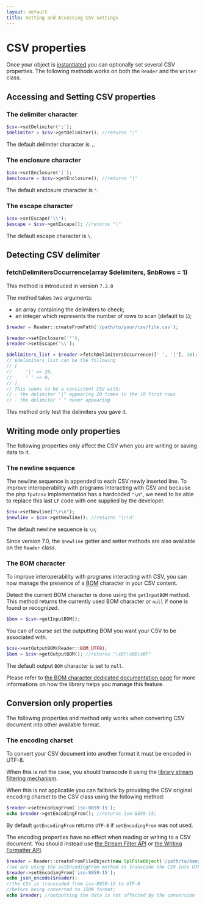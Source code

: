 ```yaml
---
layout: default
title: Setting and Accessing CSV settings
---
```


# CSV properties

Once your object is [instantiated](/instantiation/) you can optionally set several CSV properties. The following methods works on both the `Reader` and the `Writer` class.

## Accessing and Setting CSV properties

### The delimiter character

~~~php
$csv->setDelimiter(';');
$delimiter = $csv->getDelimiter(); //returns ";"
~~~
The default delimiter character is `,`.

### The enclosure character

~~~php
$csv->setEnclosure('|');
$enclosure = $csv->getEnclosure(); //returns "|"
~~~
The default enclosure character is `"`.

### The escape character

~~~php
$csv->setEscape('\\');
$escape = $csv->getEscape(); //returns "\"
~~~
The default escape character is `\`.

## Detecting CSV delimiter

### fetchDelimitersOccurrence(array $delimiters, $nbRows = 1)

<p class="message-notice">This method is introduced in version <code>7.2.0</code></p>

The method takes two arguments:

* an array containing the delimiters to check;
* an integer which represents the number of rows to scan (default to `1`);

~~~php
$reader = Reader::createFromPath('/path/to/your/csv/file.csv');

$reader->setEnclosure('"');
$reader->setEscape('\\');

$delimiters_list = $reader->fetchDelimitersOccurrence([' ', '|'], 10);
// $delimiters_list can be the following
// [
//     '|' => 20,
//     ' ' => 0,
// ]
// This seems to be a consistent CSV with:
// - the delimiter "|" appearing 20 times in the 10 first rows
// - the delimiter " " never appearing
~~~

<p class="message-notice">This method only test the delimiters you gave it.</p>

## Writing mode only properties

The following properties only affect the CSV when you are writing or saving data to it.

### The newline sequence

The newline sequence is appended to each CSV newly inserted line. To improve interoperability with programs interacting with CSV and because the php `fputcsv` implementation has a hardcoded `"\n"`, we need to be able to replace this last `LF` code with one supplied by the developer.

~~~php
$csv->setNewline("\r\n");
$newline = $csv->getNewline(); //returns "\r\n"
~~~
The default newline sequence is `\n`;

<p class="message-notice">Since version 7.0, the <code>$newline</code> getter and setter methods are also available on the <code>Reader</code> class.</p>

### The BOM character

To improve interoperability with programs interacting with CSV, you can now manage the presence of a <abbr title="Byte Order Mark">BOM</abbr> character in your CSV content.

Detect the current BOM character is done using the `getInputBOM` method. This method returns the currently used BOM character or `null` if none is found or recognized.

~~~php
$bom = $csv->getInputBOM();
~~~

You can of course set the outputting BOM you want your CSV to be associated with.

~~~php
$csv->setOutputBOM(Reader::BOM_UTF8);
$bom = $csv->getOutputBOM(); //returns "\xEF\xBB\xBF"
~~~
The default output `BOM` character is set to `null`.

<p class="message-info">Please refer to <a href="/bom/">the BOM character dedicated documentation page</a> for more informations on how the library helps you manage this feature.</p>

## Conversion only properties

The following properties and method only works when converting CSV document into other available format.

### The encoding charset

To convert your CSV document into another format it must be encoded in UTF-8.

When this is not the case, you should transcode it using the <a href="/filtering/">library stream filtering mechanism</a>.

When this is not applicable you can fallback by providing the CSV original encoding charset to the CSV class using the following method:

~~~php
$reader->setEncodingFrom('iso-8859-15');
echo $reader->getEncodingFrom(); //returns iso-8859-15;
~~~

By default `getEncodingFrom` returns `UTF-8` if `setEncodingFrom` was not used.

<div class="message-warning">The encoding properties have no effect when reading or writing to a CSV document. You should instead use <a href="/filtering/">the Stream Filter API</a> or <a href="/inserting/#row-formatting">the Writing Formatter API</a>.</div>

~~~php
$reader = Reader::createFromFileObject(new SplFileObject('/path/to/bengali.csv'));
//we are using the setEncodingFrom method to transcode the CSV into UTF-8
$reader->setEncodingFrom('iso-8859-15');
echo json_encode($reader);
//the CSV is transcoded from iso-8859-15 to UTF-8
//before being converted to JSON format;
echo $reader; //outputting the data is not affected by the conversion
~~~